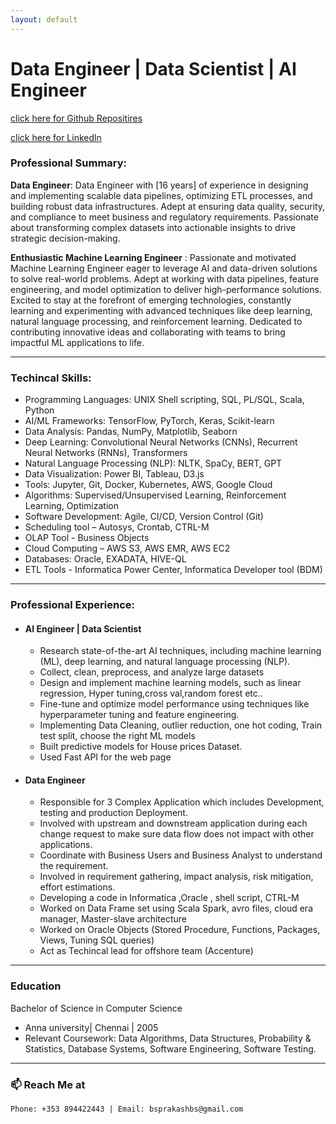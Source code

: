 ```yaml
---
layout: default
---
```


# Data Engineer | Data Scientist | AI Engineer

[click here for Github Repositires](https://github.com/bsprakashbs)

[click here for Linkedln](https://www.linkedin.com/in/prakash-bhavani-selvaraj-523a8a188/)

### Professional Summary:
**Data Engineer**:  Data Engineer with [16 years] of experience in designing and implementing scalable data pipelines, optimizing ETL processes, and building robust data infrastructures. Adept at ensuring data quality, security, and compliance to meet business and regulatory requirements. Passionate about transforming complex datasets into actionable insights to drive strategic decision-making.

**Enthusiastic Machine Learning Engineer** : Passionate and motivated Machine Learning Engineer eager to leverage AI and data-driven solutions to solve real-world problems. Adept at working with data pipelines, feature engineering, and model optimization to deliver high-performance solutions. Excited to stay at the forefront of emerging technologies, constantly learning and experimenting with advanced techniques like deep learning, natural language processing, and reinforcement learning. Dedicated to contributing innovative ideas and collaborating with teams to bring impactful ML applications to life.
* * *
### Techincal Skills:

*   Programming Languages: UNIX Shell scripting, SQL, PL/SQL, Scala, Python
*   AI/ML Frameworks: TensorFlow, PyTorch, Keras, Scikit-learn
*   Data Analysis: Pandas, NumPy, Matplotlib, Seaborn
*   Deep Learning: Convolutional Neural Networks (CNNs), Recurrent Neural Networks (RNNs), Transformers
*   Natural Language Processing (NLP): NLTK, SpaCy, BERT, GPT
*   Data Visualization: Power BI, Tableau, D3.js
*   Tools: Jupyter, Git, Docker, Kubernetes, AWS, Google Cloud
*   Algorithms: Supervised/Unsupervised Learning, Reinforcement Learning, Optimization
*   Software Development: Agile, CI/CD, Version Control (Git)
*   Scheduling tool – Autosys, Crontab, CTRL-M
*   OLAP Tool - Business Objects
*   Cloud Computing – AWS S3, AWS EMR, AWS EC2
*   Databases: Oracle, EXADATA, HIVE-QL 
*   ETL Tools - Informatica Power Center, Informatica Developer tool (BDM)
  
 * * *
 
### Professional Experience:
- #### AI Engineer | Data Scientist
  
  - Research state-of-the-art AI techniques, including machine learning (ML), deep learning, and natural language processing (NLP).
  - Collect, clean, preprocess, and analyze large datasets
  - Design and implement machine learning models, such as  linear regression, Hyper tuning,cross val,random forest etc..
  - Fine-tune and optimize model performance using techniques like hyperparameter tuning and feature engineering.
  - Implementing Data Cleaning, outlier reduction, one hot coding, Train test split, choose the right ML models
  - Built predictive models for House prices Dataset.
  - Used Fast API for the web page


- #### Data Engineer
  - Responsible for 3 Complex Application which includes Development, testing and production Deployment.
  - Involved with upstream and downstream application during each change request to make sure data flow does not impact with other applications.
  - Coordinate with Business Users and Business Analyst to understand the requirement.
  - Involved in requirement gathering, impact analysis, risk mitigation, effort estimations.
  - Developing a code in Informatica ,Oracle , shell script, CTRL-M   
  - Worked on Data Frame set using Scala Spark, avro files, cloud era manager, Master-slave architecture
  - Worked on Oracle Objects (Stored Procedure, Functions, Packages, Views, Tuning SQL queries)
  - Act as Techincal lead for offshore team (Accenture)
  
* * *
### Education

Bachelor of Science in Computer Science
  - Anna university| Chennai | 2005
  - Relevant Coursework: Data Algorithms, Data Structures, Probability & Statistics, Database Systems, Software Engineering, Software Testing.
    
* * *

###  📫 Reach Me at
```
Phone: +353 894422443 | Email: bsprakashbs@gmail.com
```

